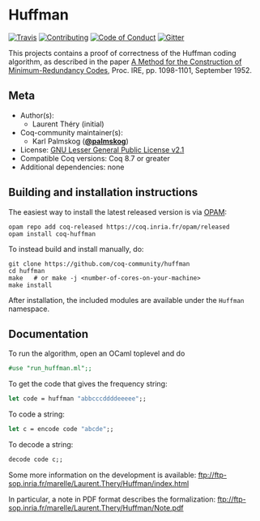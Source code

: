 # Huffman

[![Travis][travis-shield]][travis-link]
[![Contributing][contributing-shield]][contributing-link]
[![Code of Conduct][conduct-shield]][conduct-link]
[![Gitter][gitter-shield]][gitter-link]

[travis-shield]: https://travis-ci.com/coq-community/huffman.svg?branch=master
[travis-link]: https://travis-ci.com/coq-community/huffman/builds

[contributing-shield]: https://img.shields.io/badge/contributions-welcome-%23f7931e.svg
[contributing-link]: https://github.com/coq-community/manifesto/blob/master/CONTRIBUTING.md

[conduct-shield]: https://img.shields.io/badge/%E2%9D%A4-code%20of%20conduct-%23f15a24.svg
[conduct-link]: https://github.com/coq-community/manifesto/blob/master/CODE_OF_CONDUCT.md

[gitter-shield]: https://img.shields.io/badge/chat-on%20gitter-%23c1272d.svg
[gitter-link]: https://gitter.im/coq-community/Lobby

This projects contains a proof of correctness of the Huffman coding
algorithm, as described in the paper
[A Method for the Construction of Minimum-Redundancy Codes][paper],
Proc. IRE, pp. 1098-1101, September 1952.

[paper]: http://compression.ru/download/articles/huff/huffman_1952_minimum-redundancy-codes.pdf


## Meta

- Author(s):
  - Laurent Théry (initial)
- Coq-community maintainer(s):
  - Karl Palmskog ([**@palmskog**](https://github.com/palmskog))
- License: [GNU Lesser General Public License v2.1](LICENSE)
- Compatible Coq versions: Coq 8.7 or greater
- Additional dependencies: none

## Building and installation instructions

The easiest way to install the latest released version is via
[OPAM](https://opam.ocaml.org/doc/Install.html):

```shell
opam repo add coq-released https://coq.inria.fr/opam/released
opam install coq-huffman
```

To instead build and install manually, do:

``` shell
git clone https://github.com/coq-community/huffman
cd huffman
make   # or make -j <number-of-cores-on-your-machine>
make install
```

After installation, the included modules are available under
the `Huffman` namespace.

## Documentation
  
To run the algorithm, open an OCaml toplevel and do
```ocaml
#use "run_huffman.ml";;
```

To get the code that gives the frequency string:  
```ocaml
let code = huffman "abbcccddddeeeee";;
```

To code a string:
```ocaml
let c = encode code "abcde";;
```

To decode a string:
```ocaml
decode code c;;
```

Some more information on the development is available:
ftp://ftp-sop.inria.fr/marelle/Laurent.Thery/Huffman/index.html

In particular, a note in PDF format describes the formalization:
ftp://ftp-sop.inria.fr/marelle/Laurent.Thery/Huffman/Note.pdf

